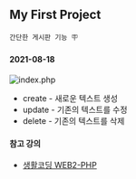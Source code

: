 ## My First Project
    간단한 게시판 기능 🪧
    
#### 2021-08-18

![index.php](https://user-images.githubusercontent.com/87067974/129818573-97e7a5a7-3a1f-4313-9332-2f74fcd6bb88.png)

* create - 새로운 텍스트 생성
* update - 기존의 텍스트를 수정
* delete - 기존의 텍스트를 삭제

#### 참고 강의
* [생활코딩 WEB2-PHP](https://youtube.com/playlist?list=PLuHgQVnccGMAMMNByX8Bf1BkVrShBhj1I)
